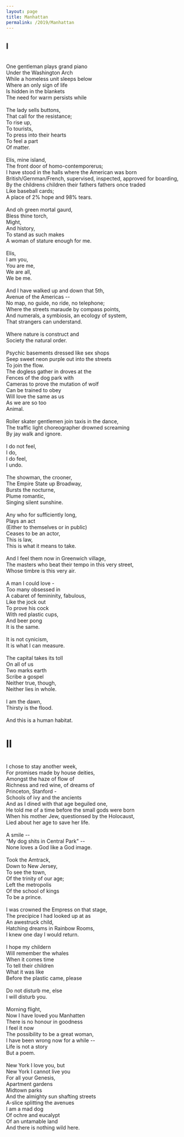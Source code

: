 ```yaml
---
layout: page
title: Manhattan
permalink: /2019/Manhattan
---
```


## I
\
One gentleman plays grand piano \
Under the Washington Arch \
While a homeless unit sleeps below \
Where an only sign of life \
Is hidden in the blankets \
The need for warm persists while \
\
The lady sells buttons, \
That call for the resistance; \
To rise up, \
To tourists, \
To press into their hearts \
To feel a part \
Of matter. \
\
Elis, mine island, \
The front door of homo-contemporerus; \
I have stood in the halls where the American was born \
British/Gernman/French, supervised, inspected, approved for boarding, \
By the childrens children their fathers fathers once traded \
Like baseball cards; \
A place of 2% hope and 98% tears. \
\
And oh green mortal gaurd, \
Bless thine torch, \
Might, \
And history, \
To stand as such makes \
A woman of stature enough for me. \
\
Elis, \
I am you, \
You are me, \
We are all, \
We be me. \
\
And I have walked up and down that 5th, \
Avenue of the Americas -- \
No map, no guide, no ride, no telephone; \
Where the streets maraude by compass points, \
And numerals, a symbiosis, an ecology of system, \
That strangers can understand. \
\
Where nature is construct and \
Society the natural order. \
\
Psychic basements dressed like sex shops \
Seep sweet neon purple out into the streets \
To join the flow. \
The dogless gather in droves at the \
Fences of the dog park with \
Cameras to prove the mutation of wolf \
Can be trained to obey \
Will love the same as us \
As we are so too \
Animal. \
\
Roller skater gentlemen join taxis in the dance, \
The traffic light choreographer drowned screaming \
By jay walk and ignore. \
\
I do not feel, \
I do, \
I do feel, \
I undo. \
\
The showman, the crooner, \
The Empire State up Broadway, \
Bursts the nocturne, \
Plume romantic, \
Singing silent sunshine. \
\
Any who for sufficiently long, \
Plays an act \
(Either to themselves or in public) \
Ceases to be an actor, \
This is law, \
This is what it means to take. \
\
And I feel them now in Greenwich village, \
The masters who beat their tempo in this very street, \
Whose timbre is this very air. \
\
A man I could love - \
Too many obsessed in \
A cabaret of femininity, fabulous, \
Like the jock out \
To prove his cock \
With red plastic cups, \
And beer pong \
It is the same. \
\
It is not cynicism, \
It is what I can measure. \
\
The capital takes its toll \
On all of us \
Two marks earth \
Scribe a gospel \
Neither true, though, \
Neither lies in whole. \
\
I am the dawn, \
Thirsty is the flood. \
\
And this is a human habitat.

# II 
\
I chose to stay another week, \
For promises made by house deities, \
Amongst the haze of flow of \
Richness and red wine, of dreams of \
Princeton, Stanford - \
Schools of ivy and the ancients \
And as I dined with that age beguiled one, \
He told me of a time before the small gods were born \
When his mother Jew, questionsed by the Holocaust, \
Lied about her age to save her life. \
\
A smile -- \
"My dog shits in Central Park" -- \
None loves a God like a God image. \
\
Took the Amtrack, \
Down to New Jersey, \
To see the town, \
Of the trinity of our age; \
Left the metropolis \
Of the school of kings \
To be a prince. \
\
I was crowned the Empress on that stage, \
The precipice I had looked up at as \
An awestruck child, \
Hatching dreams in Rainbow Rooms, \
I knew one day I would return. \
\
I hope my childern \
Will remember the whales \
When it comes time \
To tell their children \
What it was like \
Before the plastic came, please \
\
Do not disturb me, else \
I will disturb you. \
\
Morning flight, \
Now I have loved you Manhatten \
There is no honour in goodness \
I feel it now \
The possibility to be a great woman, \
I have been wrong now for a while -- \
Life is not a story \
But a poem. \
\
New York I love you, but \
New York I cannot live you \
For all your Genesis, \
Apartment gardens \
Midtown parks \
And the almighty sun shafting streets \
A-slice splitting the avenues \
I am a mad dog \
Of ochre and eucalypt \
Of an untamable land \
And there is nothing wild here.
